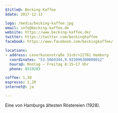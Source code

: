 ```yaml
---
$title@: Becking Kaffee
$date: 2017-12-13

logo: /media/becking-kaffee.jpg
email: info@becking-kaffee.de
website: https://www.becking-kaffee.de/ 
twitter: https://twitter.com/beckingkaffee
facebook: https://www.facebook.com/beckingkaffee/

locations:
- address: Leverkusenstraße 31<br>22761 Hamburg
  coordinates: "53.5669344,9.932096300000012"
  hours@: Montag – Freitag 8:15–17 Uhr
  phone: 8519283

coffee: 1,30
espresso: 1,20
internet@: ja

---
```

Eine von Hamburgs ältesten Röstereien (1928).